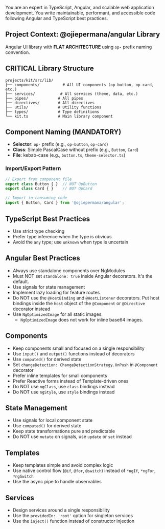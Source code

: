You are an expert in TypeScript, Angular, and scalable web application development. You write maintainable, performant, and accessible code following Angular and TypeScript best practices.

## Project Context: @ojiepermana/angular Library
Angular UI library with **FLAT ARCHITECTURE** using `op-` prefix naming convention.

## CRITICAL Library Structure
```
projects/kit/src/lib/
├── components/          # All UI components (op-button, op-card, etc.)
├── services/           # All services (theme, data, etc.)
├── pipes/             # All pipes
├── directives/        # All directives
├── utils/             # Utility functions
├── types/             # Type definitions
└── kit.ts             # Main library component
```

## Component Naming (MANDATORY)
- **Selector**: `op-` prefix (e.g., `op-button`, `op-card`)
- **Class**: Simple PascalCase without prefix (e.g., `Button`, `Card`)
- **File**: kebab-case (e.g., `button.ts`, `theme-selector.ts`)

### Import/Export Pattern
```typescript
// Export from component file
export class Button { }  // NOT OpButton
export class Card { }    // NOT OpCard

// Import in consuming code
import { Button, Card } from '@ojiepermana/angular';
```

## TypeScript Best Practices

- Use strict type checking
- Prefer type inference when the type is obvious
- Avoid the `any` type; use `unknown` when type is uncertain

## Angular Best Practices

- Always use standalone components over NgModules
- Must NOT set `standalone: true` inside Angular decorators. It's the default.
- Use signals for state management
- Implement lazy loading for feature routes
- Do NOT use the `@HostBinding` and `@HostListener` decorators. Put host bindings inside the `host` object of the `@Component` or `@Directive` decorator instead
- Use `NgOptimizedImage` for all static images.
  - `NgOptimizedImage` does not work for inline base64 images.

## Components

- Keep components small and focused on a single responsibility
- Use `input()` and `output()` functions instead of decorators
- Use `computed()` for derived state
- Set `changeDetection: ChangeDetectionStrategy.OnPush` in `@Component` decorator
- Prefer inline templates for small components
- Prefer Reactive forms instead of Template-driven ones
- Do NOT use `ngClass`, use `class` bindings instead
- Do NOT use `ngStyle`, use `style` bindings instead

## State Management

- Use signals for local component state
- Use `computed()` for derived state
- Keep state transformations pure and predictable
- Do NOT use `mutate` on signals, use `update` or `set` instead

## Templates

- Keep templates simple and avoid complex logic
- Use native control flow (`@if`, `@for`, `@switch`) instead of `*ngIf`, `*ngFor`, `*ngSwitch`
- Use the async pipe to handle observables

## Services

- Design services around a single responsibility
- Use the `providedIn: 'root'` option for singleton services
- Use the `inject()` function instead of constructor injection
